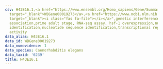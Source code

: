 ```yaml
---
csv: H43E16.1,<a href="https://www.ensembl.org/Homo_sapiens/Gene/Summary?db=core;g=WBGene00019273"
  target="_blank">WBGene00019273</a>,<a href="https://www.ncbi.nlm.nih.gov/pubmed/30894454"
  target="_blank"><i class="fas fa-file"></i></a>",genetic interference,functional
  association,prime adult stage, RNA-seq assay, hsf-1 overexpression,nucleotide sequence
  identification,nucleotide sequence identification,transcriptional regulation,up-regulates
  activity
data_alias: H43E16.1
data_id: WBGene00019273
data_numevidence: 1
data_species: Caenorhabditis elegans
data_taxid: '6239'
title: H43E16.1
---
```


